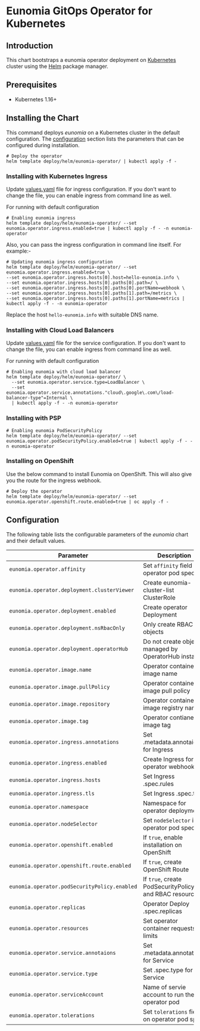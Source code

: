 # Eunomia GitOps Operator for Kubernetes

<!---
This doesn't work yet. Maybe someday it will.

## TL;DR:

```shell
helm repo add eunomia-operator https://kohlstechnology.github.io/eunomia/
helm install my-release eunomia-operator/eunomia-operator
```

-->

## Introduction

This chart bootstraps a eunomia operator deployment on [Kubernetes](http://kubernetes.io) cluster using the [Helm](https://helm.sh) package manager.

## Prerequisites

- Kubernetes 1.16+

## Installing the Chart

This command deploys _eunomia_ on a Kubernetes cluster in the default configuration. The [configuration](#configuration) section lists the parameters that can be configured during installation.

```shell
# Deploy the operator
helm template deploy/helm/eunomia-operator/ | kubectl apply -f -
```

### Installing with Kubernetes Ingress

Update [values.yaml](values.yaml) file for ingress configuration. If you don't want to change the file, you can enable ingress from command line as well.

For running with default configuration

```shell
# Enabling eunomia ingress
helm template deploy/helm/eunomia-operator/ --set eunomia.operator.ingress.enabled=true | kubectl apply -f - -n eunomia-operator
```

Also, you can pass the ingress configuration in command line itself. For example:-

```shell
# Updating eunomia ingress configuration
helm template deploy/helm/eunomia-operator/ --set eunomia.operator.ingress.enabled=true \
--set eunomia.operator.ingress.hosts[0].host=hello-eunomia.info \
--set eunomia.operator.ingress.hosts[0].paths[0].path=/ \
--set eunomia.operator.ingress.hosts[0].paths[0].portName=webhook \
--set eunomia.operator.ingress.hosts[0].paths[1].path=/metrics \
--set eunomia.operator.ingress.hosts[0].paths[1].portName=metrics | kubectl apply -f - -n eunomia-operator
```

Replace the host `hello-eunomia.info` with suitable DNS name.

### Installing with Cloud Load Balancers

Update [values.yaml](values.yaml) file for the service configuration. If you don't want to change the file, you can enable ingress from command line as well.

For running with default configuration

```shell
# Enabling eunomia with cloud load balancer
helm template deploy/helm/eunomia-operator/ \
  --set eunomia.operator.service.type=LoadBalancer \
  --set eunomia.operator.service.annotations."cloud\.google\.com\/load-balancer-type"=Internal \
  | kubectl apply -f - -n eunomia-operator
```

### Installing with PSP

```shell
# Enabling eunomia PodSecurityPolicy
helm template deploy/helm/eunomia-operator/ --set eunomia.operator.podSecurityPolicy.enabled=true | kubectl apply -f - -n eunomia-operator
```

### Installing on OpenShift

Use the below command to install Eunomia on OpenShift. This will also give you the route for the ingress webhook.

```shell
# Deploy the operator
helm template deploy/helm/eunomia-operator/ --set eunomia.operator.openshift.route.enabled=true | oc apply -f -
```

<!---
This doesn't work yet. Maybe someday it will.

## Installing the Chart

To install the chart with the release name `my-release`:

```shell
helm install my-release eunomia-operator/eunomia-operator
```

The command deploys _eunomia_ on the Kubernetes cluster in the default configuration. The [configuration](#configuration) section lists the parameters that can be configured during installation.

> **Tip**: List all releases using `helm list`

## Uninstalling the Chart

To uninstall/delete the `my-release` deployment:

```shell
helm delete my-release
```

The command removes all the Kubernetes components associated with the chart and deletes the release.

-->

## Configuration

The following table lists the configurable parameters of the _eunomia_ chart and their default values.

| Parameter                                    | Description                                                                                                           | Default                              |
| -------------------------------------------- | --------------------------------------------------------------------------------------------------------------------- | ------------------------------------ |
| `eunomia.operator.affinity`                  | Set `affinity` field in operator pod spec                                                                             | `nil`                                |
| `eunomia.operator.deployment.clusterViewer`  | Create eunomia-cluster-list ClusterRole                                                                               | `true`                               |
| `eunomia.operator.deployment.enabled`        | Create operator Deployment                                                                                            | `true`                               |
| `eunomia.operator.deployment.nsRbacOnly`     | Only create RBAC objects                                                                                              | `false`                              |
| `eunomia.operator.deployment.operatorHub`    | Do not create objects managed by OperatorHub install                                                                  | `false`                              |
| `eunomia.operator.image.name`                | Operator container image name                                                                                         | `kohlstechnology/eunomia-operator`   |
| `eunomia.operator.image.pullPolicy`          | Operator container image pull policy                                                                                  | `Always`                             |
| `eunomia.operator.image.repository`          | Operator container image registry name                                                                                | `quay.io`                            |
| `eunomia.operator.image.tag`                 | Operator contianer image tag                                                                                          | `latest`                             |
| `eunomia.operator.ingress.annotations`       | Set .metadata.annotaions for Ingress                                                                                  | `nil`                                |
| `eunomia.operator.ingress.enabled`           | Create Ingress for operator webhook                                                                                   | `false`                              |
| `eunomia.operator.ingress.hosts`             | Set Ingress .spec.rules                                                                                               | _see values.yaml_                    |
| `eunomia.operator.ingress.tls`               | Set Ingress .spec.tls                                                                                                 | `nil`                                |
| `eunomia.operator.namespace`                 | Namespace for operator deployment                                                                                     | `eunomia-operator`                   |
| `eunomia.operator.nodeSelector`              | Set `nodeSelector` in operator pod spec                                                                               | `nil`                                |
| `eunomia.operator.openshift.enabled`         | If `true`, enable installation on OpenShift                                                                           | `false`                              |
| `eunomia.operator.openshift.route.enabled`   | If `true`, create OpenShift Route                                                                                     | `false`                              |
| `eunomia.operator.podSecurityPolicy.enabled` | If `true`, create PodSecurityPolicy and RBAC resources                                                                | `false`                              |
| `eunomia.operator.replicas`                  | Operator Deploy .spec.replicas                                                                                        | `1`                                  |
| `eunomia.operator.resources`                 | Set operator container requests a limits                                                                              | _see values.yaml_                    |
| `eunomia.operator.service.annotaions`        | Set .metadata.annotations for Service                                                                                 | `nil`                                |
| `eunomia.operator.service.type`              | Set .spec.type for Service                                                                                            | `nil`                                |
| `eunomia.operator.serviceAccount`            | Name of servie account to run the operator pod                                                                        | `eunomia-operator`                   |
| `eunomia.operator.tolerations`               | Set `tolerations` field on operator pod spec                                                                          | `nil`                                |

